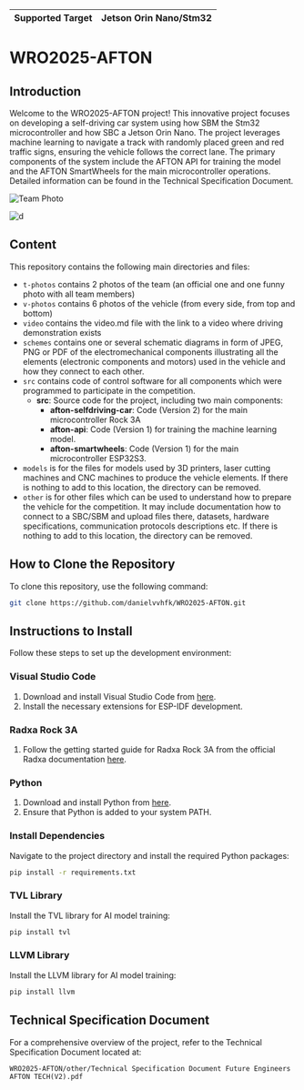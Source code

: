 | Supported Target | Jetson Orin Nano/Stm32 |
| ----------------- | ------- |

# WRO2025-AFTON

## Introduction

Welcome to the WRO2025-AFTON project! This innovative project focuses on developing a self-driving car system using how SBM the Stm32 microcontroller and how SBC a Jetson Orin Nano. The project leverages machine learning to navigate a track with randomly placed green and red traffic signs, ensuring the vehicle follows the correct lane. The primary components of the system include the AFTON API for training the model and the AFTON SmartWheels for the main microcontroller operations. Detailed information can be found in the Technical Specification Document.

![Team Photo](v-photos/AftonSmartWheels(Prom).png)


![d](/WRO2025-AFTON/img.png)
## Content
This repository contains the following main directories and files:

* `t-photos` contains 2 photos of the team (an official one and one funny photo with all team members)
* `v-photos` contains 6 photos of the vehicle (from every side, from top and bottom)
* `video` contains the video.md file with the link to a video where driving demonstration exists
* `schemes` contains one or several schematic diagrams in form of JPEG, PNG or PDF of the electromechanical components illustrating all the elements (electronic components and motors) used in the vehicle and how they connect to each other.
* `src` contains code of control software for all components which were programmed to participate in the competition.
  - **src**: Source code for the project, including two main components:
    - **afton-selfdriving-car**: Code (Version 2) for the main microcontroller Rock 3A
    - **afton-api**: Code (Version 1) for training the machine learning model.
    - **afton-smartwheels**: Code (Version 1) for the main microcontroller ESP32S3.
* `models` is for the files for models used by 3D printers, laser cutting machines and CNC machines to produce the vehicle elements. If there is nothing to add to this location, the directory can be removed.
* `other` is for other files which can be used to understand how to prepare the vehicle for the competition. It may include documentation how to connect to a SBC/SBM and upload files there, datasets, hardware specifications, communication protocols descriptions etc. If there is nothing to add to this location, the directory can be removed.

## How to Clone the Repository

To clone this repository, use the following command:

```bash
git clone https://github.com/danielvvhfk/WRO2025-AFTON.git
```


## Instructions to Install
Follow these steps to set up the development environment:

### Visual Studio Code

1. Download and install Visual Studio Code from [here](https://code.visualstudio.com/).
2. Install the necessary extensions for ESP-IDF development.


### Radxa Rock 3A

1. Follow the getting started guide for Radxa Rock 3A from the official Radxa documentation [here](https://wiki.radxa.com/Rock3/getting_started/rock-3a).

### Python

1. Download and install Python from [here](https://www.python.org/).
2. Ensure that Python is added to your system PATH.

### Install Dependencies

Navigate to the project directory and install the required Python packages:

```bash
pip install -r requirements.txt
```

### TVL Library

Install the TVL library for AI model training:

```bash
pip install tvl
```

### LLVM Library

Install the LLVM library for AI model training:

```bash
pip install llvm
```

## Technical Specification Document

For a comprehensive overview of the project, refer to the Technical Specification Document located at:

```
WRO2025-AFTON/other/Technical Specification Document Future Engineers AFTON TECH(V2).pdf
```

